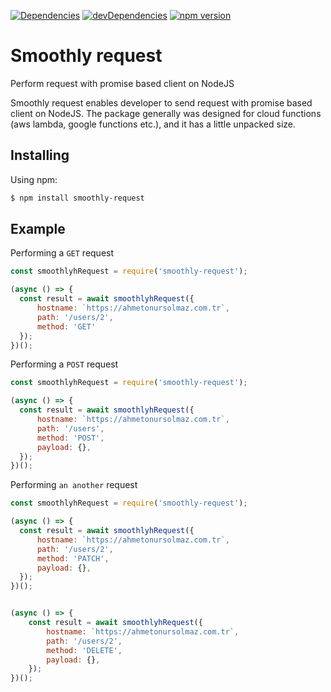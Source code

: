 [![Dependencies](https://david-dm.org/ahmetonurslmz/smoothly-request.svg)](https://david-dm.org/ahmetonurslmz/smoothly-request)
[![devDependencies](https://status.david-dm.org/gh/ahmetonurslmz/smoothly-request.svg?type=dev)](https://david-dm.org/ahmetonurslmz/smoothly-request)
[![npm version](https://badge.fury.io/js/smoothly-request.svg)](https://badge.fury.io/js/smoothly-request)

Smoothly request
=============
Perform request with promise based client on NodeJS

Smoothly request enables developer to send request with promise based client on NodeJS. The package generally was designed for cloud functions (aws lambda, google functions etc.), and it has a little unpacked size.

## Installing

Using npm:

```bash
$ npm install smoothly-request
```

## Example

Performing a `GET` request

```js
const smoothlyhRequest = require('smoothly-request');

(async () => {
  const result = await smoothlyhRequest({
      hostname: `https://ahmetonursolmaz.com.tr`,
      path: '/users/2',
      method: 'GET'
  });
})();
```

Performing a `POST` request

```js
const smoothlyhRequest = require('smoothly-request');

(async () => {
  const result = await smoothlyhRequest({
      hostname: `https://ahmetonursolmaz.com.tr`,
      path: '/users',
      method: 'POST',
      payload: {},
  });
})();
```

Performing `an another` request

```js
const smoothlyhRequest = require('smoothly-request');

(async () => {
  const result = await smoothlyhRequest({
      hostname: `https://ahmetonursolmaz.com.tr`,
      path: '/users/2',
      method: 'PATCH',
      payload: {},
  });
})();


(async () => {
    const result = await smoothlyhRequest({
        hostname: `https://ahmetonursolmaz.com.tr`,
        path: '/users/2',
        method: 'DELETE',
        payload: {},
    });
})();
```

